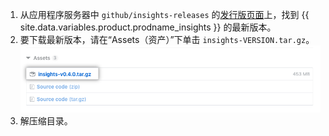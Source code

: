 1. 从应用程序服务器中 `github/insights-releases` 的[发行版页面](https://github.com/github/insights-releases/releases/latest)上，找到 {{ site.data.variables.product.prodname_insights }} 的最新版本。
2. 要下载最新版本，请在“Assets（资产）”下单击 `insights-VERSION.tar.gz`。 ![安装资产](/assets/images/help/insights/installation-tgz.png)
3. 解压缩目录。
